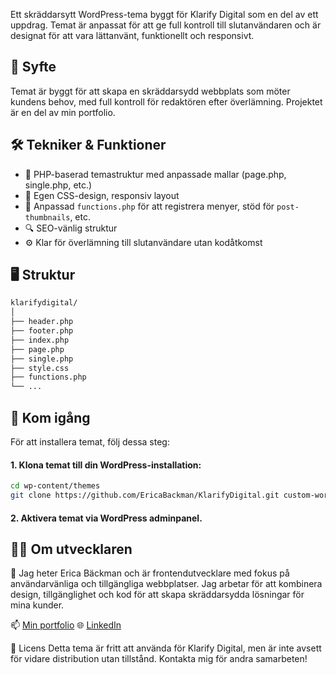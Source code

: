 Ett skräddarsytt WordPress-tema byggt för Klarify Digital som en del av ett uppdrag. Temat är anpassat för att ge full kontroll till slutanvändaren och är designat för att vara lättanvänt, funktionellt och responsivt.

## 🎯 Syfte

Temat är byggt för att skapa en skräddarsydd webbplats som möter kundens behov, med full kontroll för redaktören efter överlämning. Projektet är en del av min portfolio.

## 🛠️ Tekniker & Funktioner

- 🧩 PHP-baserad temastruktur med anpassade mallar (page.php, single.php, etc.)
- 🎨 Egen CSS-design, responsiv layout
- 🔧 Anpassad `functions.php` för att registrera menyer, stöd för `post-thumbnails`, etc.
- 🔍 SEO-vänlig struktur
- ⚙️ Klar för överlämning till slutanvändare utan kodåtkomst

## 🖥️ Struktur

```bash
klarifydigital/
│
├── header.php
├── footer.php
├── index.php
├── page.php
├── single.php
├── style.css
├── functions.php
└── ...
```

## 🚀 Kom igång
För att installera temat, följ dessa steg:

#### 1. Klona temat till din WordPress-installation:
```bash
cd wp-content/themes
git clone https://github.com/EricaBackman/KlarifyDigital.git custom-wordpress-theme
```
#### 2. Aktivera temat via WordPress adminpanel.


## 🧑‍💻 Om utvecklaren
👋 Jag heter Erica Bäckman och är frontendutvecklare med fokus på användarvänliga och tillgängliga webbplatser. Jag arbetar för att kombinera design, tillgänglighet och kod för att skapa skräddarsydda lösningar för mina kunder.


📫 [Min portfolio](https://ericabackman.netlify.app/)
🌐 [LinkedIn](https://www.linkedin.com/in/erica-b%C3%A4ckman-000ba624a/)


📄 Licens
Detta tema är fritt att använda för Klarify Digital, men är inte avsett för vidare distribution utan tillstånd. Kontakta mig för andra samarbeten!
